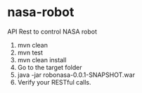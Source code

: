 # nasa-robot
 API Rest to control NASA robot

1. mvn clean
2. mvn test
3. mvn clean install 
4. Go to the target folder
5. java -jar robonasa-0.0.1-SNAPSHOT.war
6. Verify your RESTful calls.